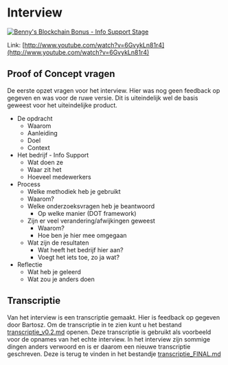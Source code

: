 # Interview

[![Benny's Blockchain Bonus - Info Support Stage](http://img.youtube.com/vi/6GvykLn81r4/0.jpg)](http://www.youtube.com/watch?v=6GvykLn81r4)

Link: [http://www.youtube.com/watch?v=6GvykLn81r4](http://www.youtube.com/watch?v=6GvykLn81r4)

## Proof of Concept vragen

De eerste opzet vragen voor het interview. Hier was nog geen feedback op gegeven en was voor de ruwe versie. Dit is uiteindelijk wel de basis geweest voor het uiteindelijke product.

- De opdracht
  - Waarom
  - Aanleiding
  - Doel
  - Context
- Het bedrijf - Info Support
  - Wat doen ze
  - Waar zit het
  - Hoeveel medewerkers
- Process
  - Welke methodiek heb je gebruikt
  - Waarom?
  - Welke onderzoeksvragen heb je beantwoord
    - Op welke manier (DOT framework)
  - Zijn er veel verandering/afwijkingen geweest
    - Waarom?
    - Hoe ben je hier mee omgegaan
  - Wat zijn de resultaten
    - Wat heeft het bedrijf hier aan?
    - Voegt het iets toe, zo ja wat?
- Reflectie
  - Wat heb je geleerd
  - Wat zou je anders doen

## Transcriptie

Van het interview is een transcriptie gemaakt. Hier is feedback op gegeven door Bartosz. Om de transcriptie in te zien kunt u het bestand [transcriptie_v0.2.md](./transcriptie_v0.2.md) openen. Deze transcriptie is gebruikt als voorbeeld voor de opnames van het echte interview. In het interview zijn sommige dingen anders verwoord en is er daarom een nieuwe transcriptie geschreven. Deze is terug te vinden in het bestandje [transcriptie_FINAL.md](./transcriptie_FINAL.md)
